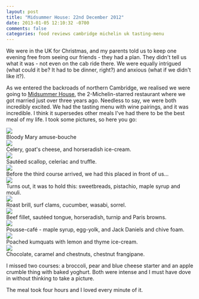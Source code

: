 ```yaml
---
layout: post
title: "Midsummer House: 22nd December 2012"
date: 2013-01-05 12:10:32 -0700
comments: false
categories: food reviews cambridge michelin uk tasting-menu
---
```


We were in the UK for Christmas, and my parents told us to keep one evening free from seeing our friends - they had a plan. They didn't tell us what it was - not even on the cab ride there. We were equally intrigued (what could it be? It had to be dinner, right?) and anxious (what if we didn't like it?).

As we entered the backroads of northern Cambridge, we realised we were going to [Midsummer House](http://www.midsummerhouse.co.uk/), the 2-Michelin-starred restaurant where we got married just over three years ago. Needless to say, we were both incredibly excited. We had the tasting menu with wine pairings, and it was incredible. I think it supersedes other meals I've had there to be the best meal of my life. I took some pictures, so here you go:


<div class="img">
  <a href="{{ root_url }}/images/midsummer-house/bloody-mary.jpg">
    <img src="/images/midsummer-house/bloody-mary.jpg">
  </a>
  <div class="alt">
    Bloody Mary amuse-bouche
  </div>
</div>
<div class="img">
  <a href="{{ root_url }}/images/midsummer-house/goats-cheese.jpg">
    <img src="/images/midsummer-house/goats-cheese.jpg">
  </a>
  <div class="alt">
    Celery, goat's cheese, and horseradish ice-cream.
  </div>
</div>
<div class="img">
  <a href="{{ root_url }}/images/midsummer-house/scallop.jpg">
    <img src="/images/midsummer-house/scallop.jpg">
  </a>
  <div class="alt">
    Sautéed scallop, celeriac and truffle.
  </div>
</div>
<div class="img">
  <a href="{{ root_url }}/images/midsummer-house/trestle.jpg">
    <img src="/images/midsummer-house/trestle.jpg">
  </a>
  <div class="alt">
    Before the third course arrived, we had this placed in front of us...
  </div>
</div>
<div class="img">
  <a href="{{ root_url }}/images/midsummer-house/sweetbreads.jpg">
    <img src="/images/midsummer-house/sweetbreads.jpg">
  </a>
  <div class="alt">
    Turns out, it was to hold this: sweetbreads, pistachio, maple syrup and mouli.
  </div>
</div>
<div class="img">
  <a href="{{ root_url }}/images/midsummer-house/brill.jpg">
    <img src="/images/midsummer-house/brill.jpg">
  </a>
  <div class="alt">
    Roast brill, surf clams, cucumber, wasabi, sorrel.
  </div>
</div>
<div class="img">
  <a href="{{ root_url }}/images/midsummer-house/beef.jpg">
    <img src="/images/midsummer-house/beef.jpg">
  </a>
  <div class="alt">
    Beef fillet, sautéed tongue, horseradish, turnip and Paris browns.
  </div>
</div>
<div class="img">
  <a href="{{ root_url }}/images/midsummer-house/pousse-cafe.jpg">
    <img src="/images/midsummer-house/pousse-cafe.jpg">
  </a>
  <div class="alt">
    Pousse-café - maple syrup, egg-yolk, and Jack Daniels and chive foam.
  </div>
</div>
<div class="img">
  <a href="{{ root_url }}/images/midsummer-house/kumkwats.jpg">
    <img src="/images/midsummer-house/kumkwats.jpg">
  </a>
  <div class="alt">
    Poached kumquats with lemon and thyme ice-cream.
  </div>
</div>
<div class="img">
  <a href="{{ root_url }}/images/midsummer-house/chocolate.jpg">
    <img src="/images/midsummer-house/chocolate.jpg">
  </a>
  <div class="alt">
    Chocolate, caramel and chestnuts, chestnut frangipane.
  </div>
</div>

I missed two courses: a broccoli, pear and blue cheese starter and an apple crumble thing with baked yoghurt. Both were intense and I must have dove in without thinking to take a picture.

The meal took four hours and I loved every minute of it.

